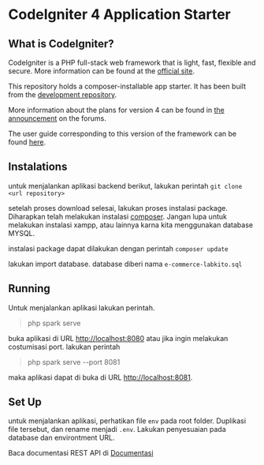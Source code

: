 # CodeIgniter 4 Application Starter

## What is CodeIgniter?

CodeIgniter is a PHP full-stack web framework that is light, fast, flexible and secure.
More information can be found at the [official site](http://codeigniter.com).

This repository holds a composer-installable app starter.
It has been built from the
[development repository](https://github.com/codeigniter4/CodeIgniter4).

More information about the plans for version 4 can be found in [the announcement](http://forum.codeigniter.com/thread-62615.html) on the forums.

The user guide corresponding to this version of the framework can be found
[here](https://codeigniter4.github.io/userguide/).

## Instalations

untuk menjalankan aplikasi backend berikut, lakukan perintah
`git clone <url repository>`

setelah proses download selesai, lakukan proses instalasi package. Diharapkan telah melakukan instalasi [composer](https://getcomposer.org/). Jangan lupa untuk melakukan instalasi xampp, atau lainnya karna kita menggunakan database MYSQL.

instalasi package dapat dilakukan dengan perintah
`composer update`

lakukan import database. database diberi nama
`e-commerce-labkito.sql`

## Running

Untuk menjalankan aplikasi lakukan perintah.

> php spark serve

buka aplikasi di URL [http://localhost:8080](http://localhost:8080)
atau jika ingin melakukan costumisasi port. lakukan perintah

> php spark serve --port 8081

maka aplikasi dapat di buka di URL [http://localhost:8081](http://localhost:8081).

## Set Up

untuk menjalankan aplikasi, perhatikan file `env` pada root folder. Duplikasi file tersebut, dan rename menjadi `.env`. Lakukan penyesuaian pada database dan environtment URL.

Baca documentasi REST API di [Documentasi](https://github.com/LabKito/E-Commerce-kecil/blob/backend/app/Controllers/API/README.md)
